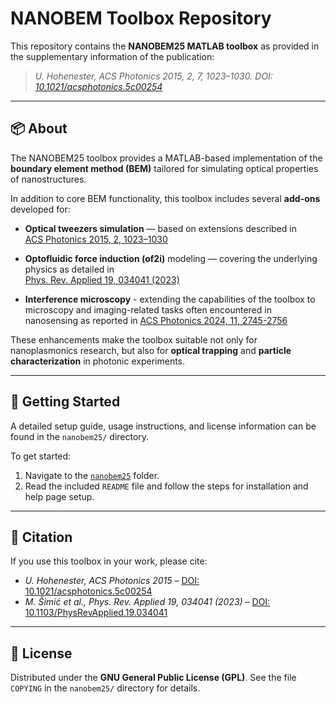 # NANOBEM Toolbox Repository

This repository contains the **NANOBEM25 MATLAB toolbox** as provided in the supplementary information of the publication:

> *U. Hohenester, ACS Photonics 2015, 2, 7, 1023–1030. DOI: [10.1021/acsphotonics.5c00254](https://doi.org/10.1021/acsphotonics.5c00254)*

---

## 📦 About

The NANOBEM25 toolbox provides a MATLAB-based implementation of the **boundary element method (BEM)** tailored for simulating optical properties of nanostructures.

In addition to core BEM functionality, this toolbox includes several **add-ons** developed for:

- **Optical tweezers simulation** — based on extensions described in  
  [ACS Photonics 2015, 2, 1023–1030](https://pubs.acs.org/doi/10.1021/acsphotonics.5c00254)

- **Optofluidic force induction (of2i)** modeling — covering the underlying physics as detailed in  
  [Phys. Rev. Applied 19, 034041 (2023)](https://doi.org/10.1103/PhysRevApplied.19.034041)

- **Interference microscopy** - extending the capabilities of the toolbox to microscopy and imaging-related tasks often encountered in nanosensing as reported in
  [ACS Photonics 2024, 11, 2745-2756](https://pubs.acs.org/doi/10.1021/acsphotonics.4c00621)


These enhancements make the toolbox suitable not only for nanoplasmonics research, but also for **optical trapping** and **particle characterization** in photonic experiments. 

---

## 📂 Getting Started

A detailed setup guide, usage instructions, and license information can be found in the `nanobem25/` directory.

To get started:

1. Navigate to the [`nanobem25`](nanobem25/) folder.
2. Read the included `README` file and follow the steps for installation and help page setup.

---

## 📖 Citation

If you use this toolbox in your work, please cite:

- *U. Hohenester, ACS Photonics 2015* – [DOI: 10.1021/acsphotonics.5c00254](https://doi.org/10.1021/acsphotonics.5c00254)
- *M. Šimić et al., Phys. Rev. Applied 19, 034041 (2023)* – [DOI: 10.1103/PhysRevApplied.19.034041](https://journals.aps.org/prapplied/abstract/10.1103/PhysRevApplied.19.034041)

---

## 📝 License

Distributed under the **GNU General Public License (GPL)**. See the file `COPYING` in the `nanobem25/` directory for details.
